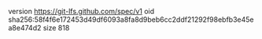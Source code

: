 version https://git-lfs.github.com/spec/v1
oid sha256:58f4f6e172453d49df6093a8fa8d9beb6cc2ddf21292f98ebfb3e45ea8e474d2
size 818
